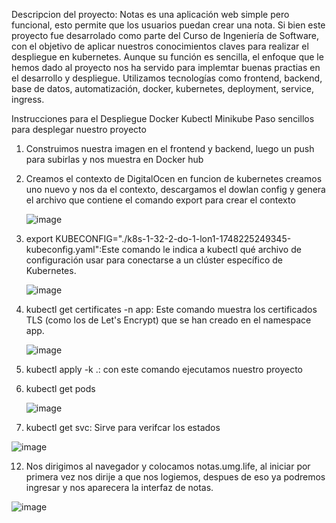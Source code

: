Descripcion del proyecto:
Notas es una aplicación web simple pero funcional, esto permite que los usuarios puedan crear una nota. Si bien este proyecto fue desarrolado como parte del Curso de Ingeniería de Software, con el objetivo de aplicar nuestros conocimientos claves para realizar el despliegue en kubernetes. Aunque su función es sencilla, el enfoque que le hemos dado al proyecto nos ha servido para implemtar buenas practias en el desarrollo y despliegue. Utilizamos tecnologías como frontend, backend, base de datos, automatización, docker, kubernetes, deployment, service, ingress.

Instrucciones para el Despliegue 
Docker
Kubectl
Minikube
Paso sencillos para desplegar nuestro proyecto 
1) Construimos nuestra imagen en el frontend y backend, luego un push para subirlas y nos muestra en Docker hub
2) Creamos el contexto de DigitalOcen en funcion de kubernetes creamos uno nuevo y nos da el contexto, descargamos el dowlan config y genera el archivo que contiene el comando export para crear el contexto

   ![image](https://github.com/user-attachments/assets/706e51f7-4666-4935-a7ff-2f4aa9e9788f)

4) export KUBECONFIG="./k8s-1-32-2-do-1-lon1-1748225249345-kubeconfig.yaml":Este comando le indica a kubectl qué archivo de configuración usar para conectarse a un clúster específico de Kubernetes.

   ![image](https://github.com/user-attachments/assets/aeaf5334-27ae-41e7-bbcd-370615c982a0)

6) kubectl get certificates -n app: Este comando muestra los certificados TLS (como los de Let's Encrypt) que se han creado en el namespace app.

   ![image](https://github.com/user-attachments/assets/a9145142-6610-4b76-a512-57c47b54e564)

8) kubectl apply -k .: con este comando ejecutamos nuestro proyecto

9) kubectl get pods

   ![image](https://github.com/user-attachments/assets/b476ddf8-5c8a-4384-81dc-b3bd53ae3e2b)

10) kubectl get svc: Sirve para verifcar los estados

   ![image](https://github.com/user-attachments/assets/b2a5f4e2-547d-4158-a0a4-ff70d8fde55b)

   
12) Nos dirigimos al navegador y colocamos notas.umg.life, al iniciar por primera vez nos dirije a que nos logiemos, despues de eso ya podremos ingresar y nos aparecera la interfaz de notas.

   ![image](https://github.com/user-attachments/assets/e2a51ca1-fb63-45eb-b76b-8c834a9d6bbe)


   

